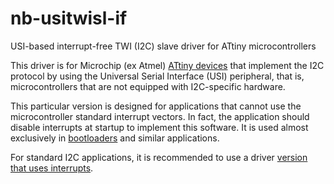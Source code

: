 # nb-usitwisl-if
USI-based interrupt-free TWI (I2C) slave driver for ATtiny microcontrollers

This driver is for Microchip (ex Atmel) [ATtiny devices](https://en.wikipedia.org/wiki/ATtiny_microcontroller_comparison_chart) that implement the I2C protocol by using the Universal Serial Interface (USI) peripheral, that is, microcontrollers that are not equipped with I2C-specific hardware.

This particular version is designed for applications that cannot use the microcontroller standard interrupt vectors. In fact, the application should disable interrupts at startup to implement this software. It is used almost exclusively in  [bootloaders](https://github.com/casanovg/timonel) and similar applications.

For standard I2C applications, it is recommended to use a driver [version that uses interrupts](https://github.com/casanovg/nb-usitwisl).
